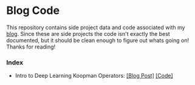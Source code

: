 # Blog Code
This repository contains side project data and code associated with my [blog](https://nicholasgeneva.com/blog/). Since these are side projects the code isn't exactly the best documented, but it should be clean enough to figure out whats going on! Thanks for reading!

### Index
- Intro to Deep Learning Koopman Operators: [[Blog Post]](https://nicholasgeneva.com/koopman/dynamics/deep-learning/2020/05/30/intro-to-koopman.html) [[Code]](https://github.com/AbsoluteStratos/blog-code/koopman-intro)